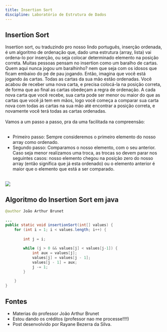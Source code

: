 ```yaml
---
title: Insertion Sort
discipline: Laboratório de Estrutura de Dados
---
```


## Insertion Sort 

Insertion sort, ou traduzindo pro nosso lindo português, inserção ordenada, é um algoritmo de ordenação que, dado uma estrutura (array, lista) vai ordena-lo por inserção, ou seja colocar determinado elemento na posição correta. Muitas pessoas pensam no insertion como um baralho de cartas. Quem aqui nunca jogou um baralhinho? nem que seja com os idosos que ficam embaixo do pé de pau jogando. Então, imagina que você está jogando ás cartas. Todas as cartas da sua mão estão ordenadas. Você acabou de receber uma nova carta, e precisa colocá-la na posição correta, de forma que ao final as cartas obedeçam a regra de ordenação. A cada nova carta que você recebe, sua carta pode ser menor ou maior do que as cartas que você já tem em mãos, logo você começa a comparar sua carta nova com todas as cartas na sua mão até encontrar a posição correta, e novamente você terá todas as cartas ordenadas. 
<br><br>
Vamos a um passo a passo, pra da uma facilitada na compreensão: 
<br><br>

- Primeiro passo: Sempre consideremos o primeiro elemento do nosso array como ordenado.
- Segundo passo: Comparamos o nosso elemento, com o seu anterior. Caso seja menor realizamos uma troca, as trocas so devem parar nos seguintes casos: nosso elemento chegou na posição zero do nosso array (então significa que já esta ordenado) ou o elemento anterior é maior que o elemento que está a ser comparado.
<br><br>
<img src="https://media.geeksforgeeks.org/wp-content/uploads/insertionsort.png">

## Algoritmo do Insertion Sort em java

```java
@author João Arthur Brunet

...
public static void insertionSort(int[] values) {
	for (int i = 1; i < values.length; i++) { 
		
		int j = i;
	
		while (j > 0 && values[j] < values[j-1]) {
			int aux = values[j];
			values[j] = values[j - 1];
			values[j - 1] = aux;
			j -= 1;
		}
	
	}	
}
```

## Fontes 

- Materias do professor João Arthur Brunet
- Estou dando os créditos (professor nao me processe!!!!)
- Post desenvolvido por Rayane Bezerra da Silva.